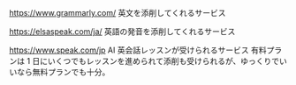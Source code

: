https://www.grammarly.com/
英文を添削してくれるサービス

https://elsaspeak.com/ja/
英語の発音を添削してくれるサービス

https://www.speak.com/jp
AI 英会話レッスンが受けられるサービス
有料プランは 1 日にいくつでもレッスンを進められて添削も受けられるが、ゆっくりでいいなら無料プランでも十分。
